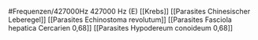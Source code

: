 #Frequenzen/427000Hz
427000 Hz (E)
[[Krebs]]
[[Parasites Chinesischer Leberegel]]
[[Parasites Echinostoma revolutum]]
[[Parasites Fasciola hepatica Cercarien 0,68]]
[[Parasites Hypodereum conoideum 0,68]]